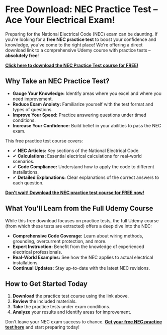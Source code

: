 # Free Download: NEC Practice Test – Ace Your Electrical Exam!

Preparing for the National Electrical Code (NEC) exam can be daunting. If you're looking for a **free NEC practice test** to boost your confidence and knowledge, you've come to the right place! We're offering a direct download link to a comprehensive Udemy course with practice tests – **absolutely free**!

[**Click here to download the NEC Practice Test course for FREE!**](https://udemywork.com/nec-practice-test)

## Why Take an NEC Practice Test?

*   **Gauge Your Knowledge:** Identify areas where you excel and where you need improvement.
*   **Reduce Exam Anxiety:** Familiarize yourself with the test format and types of questions.
*   **Improve Your Speed:** Practice answering questions under timed conditions.
*   **Increase Your Confidence:** Build belief in your abilities to pass the NEC exam.

This free practice test course covers:

*   ✔ **NEC Articles:** Key sections of the National Electrical Code.
*   ✔ **Calculations:** Essential electrical calculations for real-world scenarios.
*   ✔ **Code Compliance:** Understand how to apply the code to different installations.
*   ✔ **Detailed Explanations:** Clear explanations of the correct answers to each question.

[**Don't wait! Download the NEC practice test course for FREE now!**](https://udemywork.com/nec-practice-test)

## What You'll Learn from the Full Udemy Course

While this free download focuses on practice tests, the full Udemy course (from which these tests are extracted) offers a deep dive into the NEC:

*   **Comprehensive Code Coverage:** Learn about wiring methods, grounding, overcurrent protection, and more.
*   **Expert Instruction:** Benefit from the knowledge of experienced electrical professionals.
*   **Real-World Examples:** See how the NEC applies to actual electrical installations.
*   **Continual Updates:** Stay up-to-date with the latest NEC revisions.

## How to Get Started Today

1.  **Download** the practice test course using the link above.
2.  **Review** the included materials.
3.  **Take** the practice tests under exam conditions.
4.  **Analyze** your results and identify areas for improvement.

Don't leave your NEC exam success to chance. **[Get your free NEC practice test here](https://udemywork.com/nec-practice-test)** and start preparing today!
